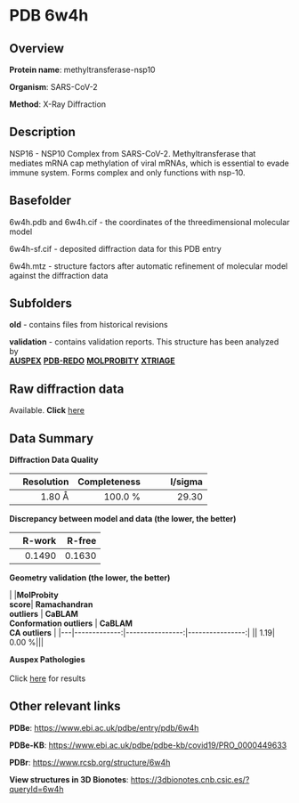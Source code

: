 # PDB 6w4h

## Overview

**Protein name**: methyltransferase-nsp10

**Organism**: SARS-CoV-2

**Method**: X-Ray Diffraction

## Description

NSP16 - NSP10 Complex from SARS-CoV-2. Methyltransferase that mediates mRNA cap methylation of viral mRNAs, which is essential to evade immune system. Forms complex and only functions with nsp-10.

## Basefolder

6w4h.pdb and 6w4h.cif - the coordinates of the threedimensional molecular model

6w4h-sf.cif - deposited diffraction data for this PDB entry

6w4h.mtz - structure factors after automatic refinement of molecular model against the diffraction data

## Subfolders



**old** - contains files from historical revisions

**validation** - contains validation reports. This structure has been analyzed by <br>[**AUSPEX**](https://github.com/thorn-lab/coronavirus_structural_task_force/tree/master/pdb/methyltransferase-nsp10/SARS-CoV-2/6w4h/validation/auspex) [**PDB-REDO**](https://github.com/thorn-lab/coronavirus_structural_task_force/tree/master/pdb/methyltransferase-nsp10/SARS-CoV-2/6w4h/validation/pdb-redo) [**MOLPROBITY**](https://github.com/thorn-lab/coronavirus_structural_task_force/tree/master/pdb/methyltransferase-nsp10/SARS-CoV-2/6w4h/validation/molprobity) [**XTRIAGE**](https://github.com/thorn-lab/coronavirus_structural_task_force/blob/master/pdb/methyltransferase-nsp10/SARS-CoV-2/6w4h/validation/Xtriage_output.log)   



## Raw diffraction data

Available. **Click** [here](https://doi.org/10.18430/m36w4h) 

## Data Summary
**Diffraction Data Quality**

|   | Resolution | Completeness| I/sigma |
|---|-------------:|----------------:|--------------:|
|   |1.80 Å|100.0 %|<img width=50/>29.30|

**Discrepancy between model and data (the lower, the better)**

|   | **R-work**| **R-free**   
|---|-------------:|----------------:|           
||  0.1490|  0.1630|

**Geometry validation (the lower, the better)**

|   |**MolProbity<br>score**| **Ramachandran<br>outliers** | **CaBLAM<br>Conformation outliers** | **CaBLAM<br>CA outliers** |
|---|-------------:|----------------:|----------------:|
||  1.19|  0.00 %|||

**Auspex Pathologies**<br> <br>Click [here](https://github.com/thorn-lab/coronavirus_structural_task_force/blob/master/pdb/methyltransferase-nsp10/SARS-CoV-2/6w4h/validation/auspex/6w4h_auspex_comments.txt)  for results

 



## Other relevant links 
**PDBe**:  https://www.ebi.ac.uk/pdbe/entry/pdb/6w4h

**PDBe-KB**: https://www.ebi.ac.uk/pdbe/pdbe-kb/covid19/PRO_0000449633 
 
**PDBr**: https://www.rcsb.org/structure/6w4h 

**View structures in 3D Bionotes**: https://3dbionotes.cnb.csic.es/?queryId=6w4h

